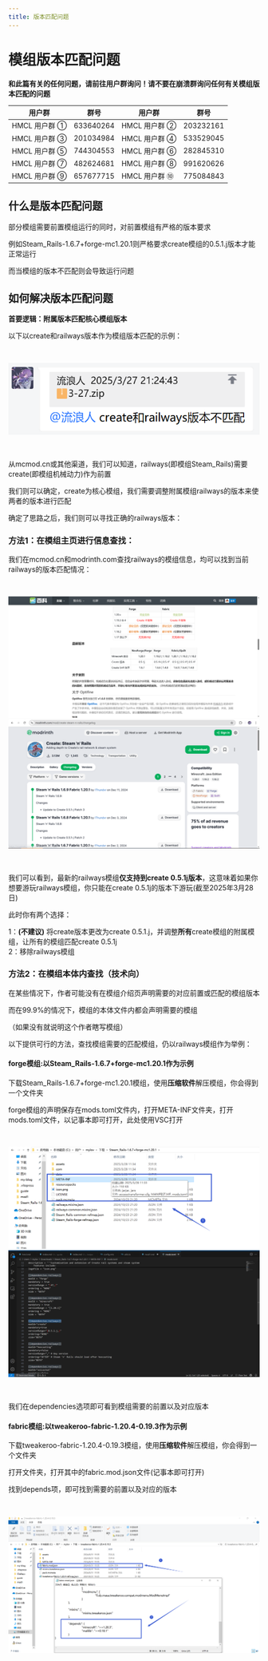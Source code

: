 ```yaml
---
title: 版本匹配问题
---
```


# 模组版本匹配问题

**和此篇有关的任何问题，请前往用户群询问！请不要在崩溃群询问任何有关模组版本匹配的问题**

| 用户群       | 群号       | 用户群       | 群号       |
| ------------ | ---------- | ------------ | ---------- |
| HMCL 用户群 ① | 633640264  | HMCL 用户群 ② | 203232161  |
| HMCL 用户群 ③ | 201034984  | HMCL 用户群 ④ | 533529045  |
| HMCL 用户群 ⑤ | 744304553  | HMCL 用户群 ⑥ | 282845310  |
| HMCL 用户群 ⑦ | 482624681  | HMCL 用户群 ⑧ | 991620626  |
| HMCL 用户群 ⑨ | 657677715  | HMCL 用户群 ⑩ | 775084843  |

## 什么是版本匹配问题

部分模组需要前置模组运行的同时，对前置模组有严格的版本要求

例如Steam_Rails-1.6.7+forge-mc1.20.1则严格要求create模组的0.5.1.j版本才能正常运行

而当模组的版本不匹配则会导致运行问题

## 如何解决版本匹配问题

**首要逻辑：附属版本匹配核心模组版本**

以下以create和railways版本作为模组版本匹配的示例：

<br>

![示例](mod3/1.png)

<br>

从mcmod.cn或其他渠道，我们可以知道，railways(即模组Steam_Rails)需要create(即模组机械动力)作为前置

我们则可以确定，create为核心模组，我们需要调整附属模组railways的版本来使两者的版本进行匹配

确定了思路之后，我们则可以寻找正确的railways版本：

### 方法1：在模组主页进行信息查找：

我们在mcmod.cn和modrinth.com查找railways的模组信息，均可以找到当前railways的版本匹配情况：

<br>

![示例](mod3/4.png)
![示例](mod3/3.png)

<br>

我们可以看到，最新的railways模组**仅支持到create 0.5.1j版本**，这意味着如果你想要游玩railways模组，你只能在create 0.5.1j的版本下游玩(截至2025年3月28日)

此时你有两个选择：

1：**(不建议)** 将create版本更改为create 0.5.1.j，并调整**所有**create模组的附属模组，让所有的模组匹配create 0.5.1j
<br>
2：移除railways模组

### 方法2：在模组本体内查找（技术向）

在某些情况下，作者可能没有在模组介绍页声明需要的对应前置或匹配的模组版本

而在99.9%的情况下，模组的本体文件内都会声明需要的模组

（如果没有就说明这个作者瞎写模组）

以下提供可行的方法，查找模组需要的匹配模组，仍以railways模组作为举例：

#### forge模组:以Steam_Rails-1.6.7+forge-mc1.20.1作为示例

下载Steam_Rails-1.6.7+forge-mc1.20.1模组，使用**压缩软件**解压模组，你会得到一个文件夹

forge模组的声明保存在mods.toml文件内，打开META-INF文件夹，打开mods.toml文件，以记事本即可打开，此处使用VSC打开

<br>

![示例](mod1/9.png)
![示例](mod1/10.png)

<br>

我们在dependencies选项即可看到模组需要的前置以及对应版本

#### fabric模组:以tweakeroo-fabric-1.20.4-0.19.3作为示例

下载tweakeroo-fabric-1.20.4-0.19.3模组，使用**压缩软件**解压模组，你会得到一个文件夹

打开文件夹，打开其中的fabric.mod.json文件(记事本即可打开)

找到depends项，即可找到需要的前置以及对应的版本

<br>

![示例](mod1/8.png)

<br>